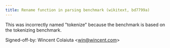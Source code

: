 ```yaml
---
title: Rename function in parsing benchmark (wikitext, bd7799a)
---
```


This was incorrectly named "tokenize" because the benchmark is based on the tokenizing benchmark.

Signed-off-by: Wincent Colaiuta &lt;win@wincent.com&gt;

